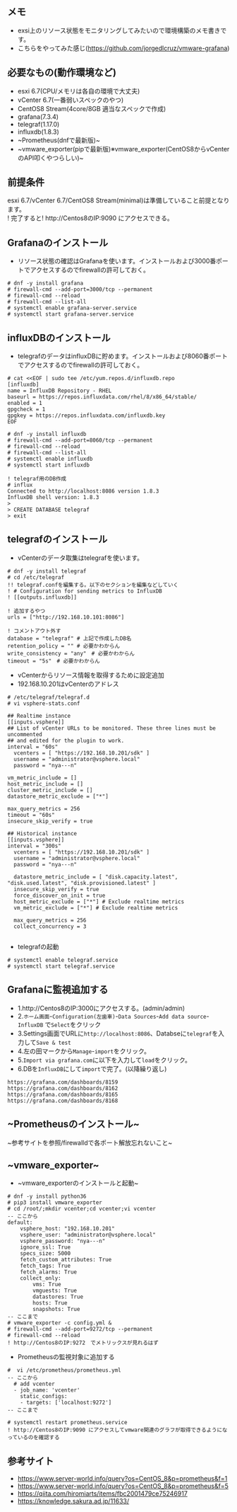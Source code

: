 ## メモ
- exsi上のリソース状態をモニタリングしてみたいので環境構築のメモ書きです。
- こちらをやってみた感じ(https://github.com/jorgedlcruz/vmware-grafana)

## 必要なもの(動作環境など)
- esxi 6.7(CPU/メモリは各自の環境で大丈夫)
- vCenter 6.7(一番弱いスペックのやつ)
- CentOS8 Stream(4core/8GB 適当なスペックで作成)
- grafana(7.3.4)
- telegraf(1.17.0)
- influxdb(1.8.3)
- ~Prometheus(dnfで最新版)~
- ~vmware_exporter(pipで最新版)※vmware_exporter(CentOS8からvCenterのAPI叩くやつらしい)~

## 前提条件
esxi 6.7/vCenter 6.7/CentOS8 Stream(minimal)は準備していること前提となります。  
! 完了すると! http://Centos8のIP:9090 にアクセスできる。

## Grafanaのインストール
- リソース状態の確認はGrafanaを使います。インストールおよび3000番ポートでアクセスするのでfirewallの許可しておく。
```
# dnf -y install grafana
# firewall-cmd --add-port=3000/tcp --permanent
# firewall-cmd --reload
# firewall-cmd --list-all
# systemctl enable grafana-server.service
# systemctl start grafana-server.service
```

## influxDBのインストール
- telegrafのデータはinfluxDBに貯めます。インストールおよび8060番ポートでアクセスするのでfirewallの許可しておく。
```
# cat <<EOF | sudo tee /etc/yum.repos.d/influxdb.repo
[influxdb]
name = InfluxDB Repository - RHEL 
baseurl = https://repos.influxdata.com/rhel/8/x86_64/stable/
enabled = 1
gpgcheck = 1
gpgkey = https://repos.influxdata.com/influxdb.key
EOF

# dnf -y install influxdb
# firewall-cmd --add-port=8060/tcp --permanent
# firewall-cmd --reload
# firewall-cmd --list-all
# systemctl enable influxdb
# systemctl start influxdb

! telegraf用のDB作成
# influx
Connected to http://localhost:8086 version 1.8.3
InfluxDB shell version: 1.8.3
> 
> CREATE DATABASE telegraf
> exit

```

## telegrafのインストール
- vCenterのデータ取集はtelegrafを使います。
```
# dnf -y install telegraf
# cd /etc/telegraf
!! telegraf.confを編集する。以下のセクションを編集などしていく
! # Configuration for sending metrics to InfluxDB
! [[outputs.influxdb]]

! 追加するやつ
urls = ["http://192.168.10.101:8086"]

! コメントアウト外す
database = "telegraf" # 上記で作成したDB名
retention_policy = "" # 必要かわからん
write_consistency = "any"　# 必要かわからん
timeout = "5s"　# 必要かわからん
```
- vCenterからリソース情報を取得するために設定追加
- 192.168.10.201はvCenterのアドレス
```
# /etc/telegraf/telegraf.d
# vi vsphere-stats.conf

## Realtime instance
[[inputs.vsphere]]
## List of vCenter URLs to be monitored. These three lines must be uncommented
## and edited for the plugin to work.
interval = "60s"
  vcenters = [ "https://192.168.10.201/sdk" ]
  username = "administrator@vsphere.local"
  password = "nya---n"

vm_metric_include = []
host_metric_include = []
cluster_metric_include = []
datastore_metric_exclude = ["*"]

max_query_metrics = 256
timeout = "60s"
insecure_skip_verify = true

## Historical instance
[[inputs.vsphere]]
interval = "300s"
  vcenters = [ "https://192.168.10.201/sdk" ]
  username = "administrator@vsphere.local"
  password = "nya---n"

  datastore_metric_include = [ "disk.capacity.latest", "disk.used.latest", "disk.provisioned.latest" ]
  insecure_skip_verify = true
  force_discover_on_init = true
  host_metric_exclude = ["*"] # Exclude realtime metrics
  vm_metric_exclude = ["*"] # Exclude realtime metrics

  max_query_metrics = 256
  collect_concurrency = 3
  
```

- telegrafの起動
```
# systemctl enable telegraf.service
# systemctl start telegraf.service

```

## Grafanaに監視追加する
- 1.http://Centos8のIP:3000にアクセスする。(admin/admin)
- 2.`ホーム画面`-`Configuration(左歯車)`-`Data Sources`-`Add data source`-`InfluxDB` で`Select`をクリック
- 3.Settings画面でURLに`http://localhost:8086`、Databseに`telegraf`を入力して`Save & test`
- 4.左の田マークから`Manage`-`import`をクリック。
- 5.`Import via grafana.com`に以下を入力して`load`をクリック。
- 6.DBを`InfluxDB`にして`import`で完了。(以降繰り返し)
```
https://grafana.com/dashboards/8159
https://grafana.com/dashboards/8162
https://grafana.com/dashboards/8165
https://grafana.com/dashboards/8168
```

## ~Prometheusのインストール~
~参考サイトを参照/firewalldで各ポート解放忘れないこと~

## ~vmware_exporter~
- ~vmware_exporterのインストールと起動~
```
# dnf -y install python36
# pip3 install vmware_exporter
# cd /root/;mkdir vcenter;cd vcenter;vi vcenter
-- ここから
default:
    vsphere_host: "192.168.10.201"
    vsphere_user: "administrator@vsphere.local"
    vsphere_password: "nya---n"
    ignore_ssl: True
    specs_size: 5000
    fetch_custom_attributes: True
    fetch_tags: True
    fetch_alarms: True
    collect_only:
        vms: True
        vmguests: True
        datastores: True
        hosts: True
        snapshots: True
-- ここまで
# vmware_exporter -c config.yml &
# firewall-cmd --add-port=9272/tcp --permanent
# firewall-cmd --reload
! http://Centos8のIP:9272　でメトリックスが見れるはず
```
- Prometheusの監視対象に追加する
```
#  vi /etc/prometheus/prometheus.yml
-- ここから
  # add vcenter
  - job_name: 'vcenter'
    static_configs:
    - targets: ['localhost:9272']    
-- ここまで

# systemctl restart prometheus.service
! http://Centos8のIP:9090 にアクセスしてvmware関連のグラフが取得できるようになっているのを確認する
```

## 参考サイト
- https://www.server-world.info/query?os=CentOS_8&p=prometheus&f=1
- https://www.server-world.info/query?os=CentOS_8&p=prometheus&f=5
- https://qiita.com/hiromiarts/items/fbc2001479ce75246917
- https://knowledge.sakura.ad.jp/11633/
